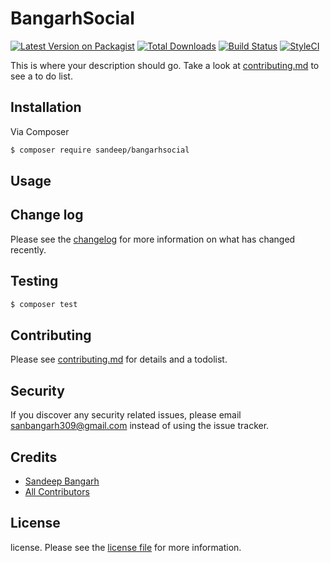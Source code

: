 # BangarhSocial

[![Latest Version on Packagist][ico-version]][link-packagist]
[![Total Downloads][ico-downloads]][link-downloads]
[![Build Status][ico-travis]][link-travis]
[![StyleCI][ico-styleci]][link-styleci]

This is where your description should go. Take a look at [contributing.md](contributing.md) to see a to do list.

## Installation

Via Composer

``` bash
$ composer require sandeep/bangarhsocial
```

## Usage

## Change log

Please see the [changelog](changelog.md) for more information on what has changed recently.

## Testing

``` bash
$ composer test
```

## Contributing

Please see [contributing.md](contributing.md) for details and a todolist.

## Security

If you discover any security related issues, please email sanbangarh309@gmail.com instead of using the issue tracker.

## Credits

- [Sandeep Bangarh][link-author]
- [All Contributors][link-contributors]

## License

license. Please see the [license file](license.md) for more information.

[ico-version]: https://img.shields.io/packagist/v/sandeep/bangarhsocial.svg?style=flat-square
[ico-downloads]: https://img.shields.io/packagist/dt/sandeep/bangarhsocial.svg?style=flat-square
[ico-travis]: https://img.shields.io/travis/sandeep/bangarhsocial/master.svg?style=flat-square
[ico-styleci]: https://styleci.io/repos/12345678/shield

[link-packagist]: https://packagist.org/packages/sandeep/bangarhsocial
[link-downloads]: https://packagist.org/packages/sandeep/bangarhsocial
[link-travis]: https://travis-ci.org/sandeep/bangarhsocial
[link-styleci]: https://styleci.io/repos/12345678
[link-author]: https://github.com/sanbangarh309
[link-contributors]: ../../contributors]
